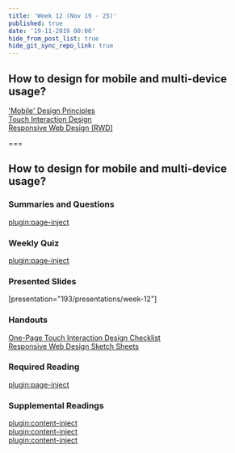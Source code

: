 ```yaml
---
title: 'Week 12 (Nov 19 - 25)'
published: true
date: '19-11-2019 00:00'
hide_from_post_list: true
hide_git_sync_repo_link: true
---
```


## How to design for mobile and multi-device usage?
['Mobile' Design Principles](../../presentations/week-12?target=_blank#/week-12-0)  
[Touch Interaction Design](../../presentations/week-12?target=_blank#/week-12-0)  
[Responsive Web Design (RWD)](../../presentations/week-12?target=_blank#/week-12-0)  

===

## **How to design for mobile and multi-device usage?**

### Summaries and Questions  
[plugin:page-inject](../../canvaslms-assignments/one-minute-summaries/week-12)

### Weekly Quiz
[plugin:page-inject](../../canvaslms-assignments/weekly-review-quizzes/week-12)  

### Presented Slides  
[presentation="193/presentations/week-12"]

### Handouts
[One-Page Touch Interaction Design Checklist](https://canvas.sfu.ca/courses/47119/files/folder/Handouts/Touch%20Interaction%20Checklist)  
[Responsive Web Design Sketch Sheets](http://jeremypalford.com/wp-content/uploads/2013/07/JPA-Responsive-Web-Design-Sketch-Sheets.zip)  

### Required Reading  
[plugin:page-inject](../../weekly-readings/week-12)

### Supplemental Readings  
[plugin:content-inject](../../ux-techniques-guide/how-to-design-for-mobile-and-multidevice-usage/designing-for-touch)  
[plugin:content-inject](../../ux-techniques-guide/how-to-design-for-mobile-and-multidevice-usage/mobile-and-multidevice-web-design)  
[plugin:content-inject](../../ux-techniques-guide/how-to-design-for-mobile-and-multidevice-usage/responsive-web-design)   
